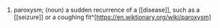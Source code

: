 1. paroxysm; (noun) a sudden recurrence of a [[disease]], such as a [[seizure]] or a coughing fit^[https://en.wiktionary.org/wiki/paroxysm]